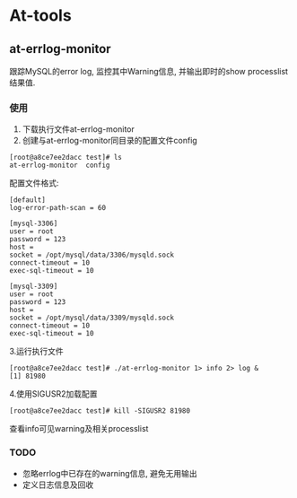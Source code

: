 # At-tools  

## at-errlog-monitor
跟踪MySQL的error log, 监控其中Warning信息, 并输出即时的show processlist结果值.   

### 使用  
1. 下载执行文件at-errlog-monitor  
2. 创建与at-errlog-monitor同目录的配置文件config 

```
[root@a8ce7ee2dacc test]# ls
at-errlog-monitor  config 
```


配置文件格式:  
```
[default]
log-error-path-scan = 60

[mysql-3306]
user = root
password = 123
host =
socket = /opt/mysql/data/3306/mysqld.sock
connect-timeout = 10
exec-sql-timeout = 10

[mysql-3309]
user = root
password = 123
host =
socket = /opt/mysql/data/3309/mysqld.sock
connect-timeout = 10
exec-sql-timeout = 10
```

3.运行执行文件 
```
[root@a8ce7ee2dacc test]# ./at-errlog-monitor 1> info 2> log &
[1] 81980
```

4.使用SIGUSR2加载配置  
```
[root@a8ce7ee2dacc test]# kill -SIGUSR2 81980
```
查看info可见warning及相关processlist  

### TODO  
* 忽略errlog中已存在的warning信息, 避免无用输出  
* 定义日志信息及回收  

